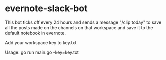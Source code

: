 # evernote-slack-bot

This bot ticks off every 24 hours and sends a message "/clip today" to save all the posts made on the channels on that workspace and save it to the default notebook in evernote.

Add your workspace key to key.txt

Usage: go run main.go -key=key.txt
